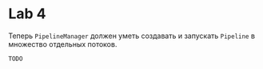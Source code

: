 # Lab 4

Теперь `PipelineManager` должен уметь создавать и запускать `Pipeline` в множество отдельных потоков.
  
    TODO
